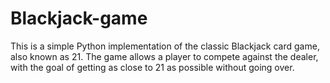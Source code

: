 # Blackjack-game
This is a simple Python implementation of the classic Blackjack card game, also known as 21. The game allows a player to compete against the dealer, with the goal of getting as close to 21 as possible without going over.
